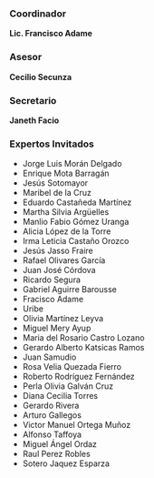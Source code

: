 
<div class="row"><div class="col-md-6" markdown="1">

### Coordinador

**Lic. Francisco Adame**

### Asesor

**Cecilio Secunza**

### Secretario

**Janeth Facio**

</div><div class="col-md-6" markdown="1">

### Expertos Invitados

* Jorge Luis Morán Delgado
* Enrique Mota Barragán
* Jesús Sotomayor
* Maribel de la Cruz
* Eduardo Castañeda Martínez
* Martha Silvia Argüelles
* Manlio Fabio Gómez Uranga
* Alicia López de la Torre
* Irma Leticia Castaño Orozco
* Jesús Jasso Fraire
* Rafael Olivares García
* Juan José Córdova
* Ricardo Segura
* Gabriel Aguirre Barousse
* Fracisco Adame
* Uribe
* Olivia Martínez Leyva
* Miguel Mery Ayup
* Maria del Rosario Castro Lozano
* Gerardo Alberto Katsicas Ramos
* Juan Samudio
* Rosa Velia Quezada Fierro
* Roberto Rodríguez Fernández
* Perla Olivia Galván Cruz
* Diana Cecilia Torres
* Gerardo Rivera
* Arturo Gallegos
* Victor Manuel Ortega Muñoz
* Alfonso Taffoya
* Miguel Ángel Ordaz
* Raul Perez Robles
* Sotero Jaquez Esparza

</div></div>
